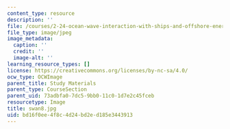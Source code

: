 ```yaml
---
content_type: resource
description: ''
file: /courses/2-24-ocean-wave-interaction-with-ships-and-offshore-energy-systems-13-022-spring-2002/bd16f0ee4f8c4d24bd2ed185e3443913_swan8.jpg
file_type: image/jpeg
image_metadata:
  caption: ''
  credit: ''
  image-alt: ''
learning_resource_types: []
license: https://creativecommons.org/licenses/by-nc-sa/4.0/
ocw_type: OCWImage
parent_title: Study Materials
parent_type: CourseSection
parent_uid: 73adbfa0-7dc5-9bb0-11c0-1d7e2c45fceb
resourcetype: Image
title: swan8.jpg
uid: bd16f0ee-4f8c-4d24-bd2e-d185e3443913
---
```

